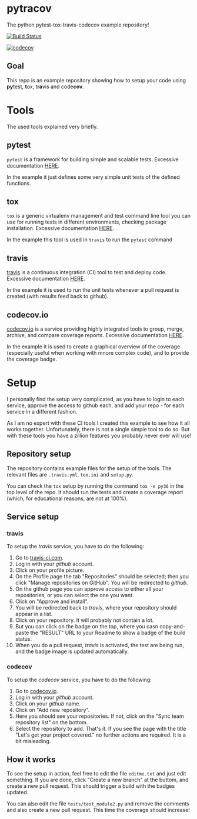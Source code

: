 # pytracov
The python pytest-tox-travis-codecov example repository!

[![Build Status](https://travis-ci.com/alex4200/pytracov.svg?branch=master)](https://travis-ci.com/alex4200/pytracov)

[![codecov](https://codecov.io/gh/alex4200/pytracov/branch/master/graph/badge.svg)](https://codecov.io/gh/alex4200/pytracov)

## Goal
This repo is an example repository showing how to setup your code using **py**test, **t**ox, t**ra**vis and code**cov**.
# Tools
The used tools explained very briefly. 
## pytest
`pytest` is a framework for building simple and scalable tests. 
Excessive documentation [HERE](https://docs.pytest.org/en/stable/contents.html).

In the example it just defines some very simple unit tests of the defined functions.

## tox
`tox` is a generic virtualenv management and test command line tool you can use for running tests in different environments, checking package installation. Excessive documentation [HERE](https://tox.readthedocs.io/en/latest/).

In the example this tool is used in `travis` to run the `pytest` command

## travis
[travis](https://travis-ci.org/) is a continuous integration (CI) tool to test and deploy code. Excessive documentation [HERE](https://docs.travis-ci.com/).

In the example it is used to run the unit tests whenever a pull request is created (with results feed back to github).

## codecov.io
[codecov.io](https://codecov.io/) is a service providing highly integrated tools to group, merge, archive, and compare coverage reports. Excessive documentation [HERE](https://docs.codecov.io/docs).

In the example it is used to create a graphical overview of the coverage (especially useful when working with mnore complex code), and to provide the coverage badge.


# Setup
I personally find the setup very complicated, as you have to login to each service, approve the access to github each, and add your repo - for each service in a different fashion. 

As I am no expert with these CI tools I created this example to see how it all works together. Unfortunately, there is not a single simple tool to do so. But with these tools you have a zillion features you probably never ever will use! 

## Repository setup
The repository contains example files for the setup of the tools. The relevant files are `.travis.yml`, `tox.ini` and `setup.py`. 

You can check the `tox` setup by running the command `tox -e py36` in the top level of the repo. It should run the tests and create a coverage report (which, for educational reasons, are not at 100%). 

## Service setup

### travis
To setup the *travis* service, you have to do the following:

1. Go to [travis-ci.com](travis-ci.com).
2. Log in with your *github* account.
3. Click on your profile picture.
4. On the Profile page the tab "Repositories" should be selected; then you click "Manage repositories on GitHub". You will be redirected to *github*.
5. On the github page you can approve access to either all your repositories, or you can select the one you want. 
6. Click on "Approve and install". 
7. You will be redirected back to *travis*, where your repository should appear in a list.
8. Click on your repository. It will probably not contain a lot.
9. But you can click on the badge on the top, where you casn copy-and-paste the "RESULT" URL to your Readme to show a badge of the build status. 
10. When you do a pull request, *travis* is activated, the test are being run, and the badge image is updated automatically. 


### codecov 
To setup the *codecov* service, you have to do the following:

1. Go to [codecov.io](codecov.io).
2. Log in with your *github* account.
3. Click on your *github* name.
4. Click on "Add new repository".
5. Here you should see your repositories. If not, click on the "Sync team repository list" on the bottom.
6. Select the repository to add. That's it. If you see the page with the title "Let's get your project covered." no further actions are required. It is a bit misleading.

## How it works
To see the setup in action, feel free to edit the file `editme.txt` and just edit something. If you are done, click "Create a new branch" at the buttom, and create a new pull request. 
This should trigger a build with the badges updated. 

You can also edit the file `tests/test_module2.py` and remove the comments and also create a new pull request. This time the coverage should increase!
